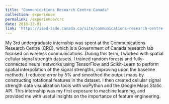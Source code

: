 ```yaml
---
title: "Communications Research Centre Canada"
collection: experience
permalink: /experience/crc
date: 2018-12-01
link: 'https://ised-isde.canada.ca/site/communications-research-centre-canada/en'
---
```


My 3rd undergraduate internship was spent at the Communications Research Centre (CRC), which is a Government of Canada research lab focused on wireless communications. During this term, I worked with spatial cellular signal strength datasets. I trained random forests and fully-connected neural networks using TensorFlow and Scikit-Learn to perform spatial interpolation of the signal strengths, improving upon the baseline methods. I reduced error by 5% and smoothed the output maps by constructing rotational features in the dataset. I then created cellular signal strength data visualization tools with wxPython and the Google Maps Static API. This internship was my first exposure to machine learning, and provided me with useful insights on the importance of feature engineering.
